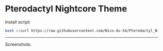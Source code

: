 # Pterodactyl Nightcore Theme

Install script:
```sh
bash <(curl https://raw.githubusercontent.com/Nico-du-34/Pterodactyl_Nightcore_Theme-1.1/main/install.sh)
```

---
Screenshots:
